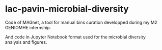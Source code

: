 # lac-pavin-microbial-diversity
Code of MAGnet, a tool for manual bins curation developped during my M2 GENIOMHE internship.

And code in Jupyter Notebook format used for the microbial diversity analysis and figures.


